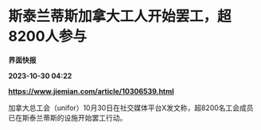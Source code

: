 # 斯泰兰蒂斯加拿大工人开始罢工，超8200人参与
**界面快报**

**2023-10-30 04:22**

**https://www.jiemian.com/article/10306539.html**

加拿大总工会（unifor）10月30日在社交媒体平台X发文称，超8200名工会成员已在斯泰兰蒂斯的设施开始罢工行动。